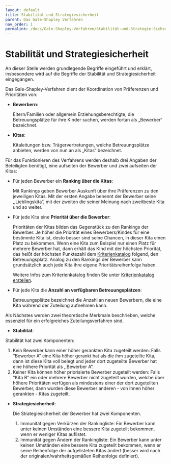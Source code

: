 ```yaml
---
layout: default
title: Stabilität und Strategiesicherheit
parent: Das Gale-Shapley Verfahren
nav_order: 1
permalink: /docs/Gale-Shapley-Verfahren/Stabilität-und-Strategie-Sicherheit
---
```


# Stabilität und Strategiesicherheit


An dieser Stelle werden grundlegende Begriffe eingeführt und erklärt, insbesondere wird auf die Begriffe der Stabilität und Strategiesicherheit eingegangen. 

Das Gale-Shapley-Verfahren dient der Koordination von Präferenzen und Prioritäten von:

- **Bewerbern**: 

  Eltern/Familien oder allgemein Erziehungsberechtigte, die Betreuungsplätze für ihre Kinder suchen, werden fortan als „Bewerber“ bezeichnet.

- **Kitas**:

  Kitaleitungen bzw. Trägervertretungen, welche Betreuungsplätze anbieten, werden von nun an als „Kitas“ bezeichnet. 

Für das Funktionieren des Verfahrens werden deshalb drei Angaben der Beteiligten benötigt, eine aufseiten der Bewerber und zwei aufseiten der Kitas:
 
- Für jeden Bewerber ein **Ranking über die Kitas**:
  
    Mit Rankings geben Bewerber Auskunft über ihre Präferenzen zu den jeweiligen Kitas. Mit der ersten Angabe benennt der Bewerber seine ,,Lieblingskita”, mit der zweiten die seiner Meinung nach zweitbeste Kita und so weiter.
    
 
- Für jede Kita eine **Priorität über die Bewerber**:
  
  Prioritäten der Kitas bilden das Gegenstück zu den Rankings der Bewerber. Je höher die Priorität eines Bewerbers/Kindes für eine bestimmte Kita ist, desto besser sind seine Chancen, in dieser Kita einen Platz zu bekommen. Wenn eine Kita zum Beispiel nur einen Platz für mehrere Bewerber hat, dann erhält das Kind mit der höchsten Priorität, das heißt der höchsten Punktezahl dem [Kriterienkatalog](/docs/Kriterienkatalog-Erstellen) folgend, den Betreuungsplatz. Analog zu den Rankings der Bewerber kann grundsätzlich auch jede Kita ihre eigene Prioritätsreihenfolge haben.
  
  Weitere Infos zum Kriterienkatalog finden Sie unter [Kriterienkatalog erstellen](/docs/Kriterienkatalog-Erstellen).
  
- Für jede Kita die **Anzahl an verfügbaren Betreuungsplätzen**:
  
  Betreuungsplätze bezeichnet die Anzahl an neuen Bewerbern, die eine Kita während der Zuteilung aufnehmen kann.
 

Als Nächstes werden zwei theoretische Merkmale beschrieben, welche essenziel für ein erfolgreiches Zuteilungsverfahren sind. 

- **Stabilität**:
  
Stabilität hat zwei Komponenten:

 1. Kein Bewerber kann einer höher gerankten Kita zugeteilt werden:  Falls “Bewerber A” eine Kita höher gerankt hat als die ihm zugeteilte Kita,  dann ist diese Kita voll belegt und jeder dort zugeteilte Bewerber hat eine höhere Priorität  als  ,,Bewerber A”.
 2. Keiner Kita können höher priorisierte Bewerber zugeteilt werden:  Falls “Kita B” ein oder mehrere Bewerber nicht zugeteilt wurden, welche über höhere Prioritäten verfügen als mindestens einer der dort zugeteilten Bewerber, dann wurden diese Bewerber anderen - von ihnen höher gerankten - Kitas zugeteilt. 


 
- **Strategiesicherheit**:
  
  Die Strategiesicherheit der Bewerber hat zwei Komponenten.
  1. Immunität gegen Verkürzen der Rankingliste: Ein Bewerber kann unter keinen Umständen eine bessere Kita zugeteilt bekommen, wenn er weniger Kitas auflistet. 
  2. Immunität gegen Ändern der Rankingliste: Ein Bewerber kann unter keinen Umständen eine bessere Kita zugeteilt bekommen, wenn er seine Reihenfolge der aufgelisteten Kitas ändert (besser wird nach der originalen/wahrheitsgemäßen Reihenfolge definiert).


